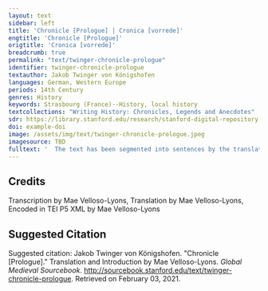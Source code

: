 ```yaml
---
layout: text
sidebar: left
title: 'Chronicle [Prologue] | Cronica [vorrede]'
engtitle: 'Chronicle [Prologue]'
origtitle: 'Cronica [vorrede]'
breadcrumb: true
permalink: "text/twinger-chronicle-prologue"
identifier: twinger-chronicle-prologue
textauthor: Jakob Twinger von Königshofen
languages: German, Western Europe
periods: 14th Century
genres: History
keywords: Strasbourg (France)--History, local history
textcollections: "Writing History: Chronicles, Legends and Anecdotes"
sdr: https://library.stanford.edu/research/stanford-digital-repository 
doi: example-doi 
image: /assets/img/text/twinger-chronicle-prologue.jpeg
imagesource: TBD 
fulltext: '  The text has been segmented into sentences by the translator. hie vohet an die vorrede In diser Cronica Here begins the prologue to this chronicle Man vindet in latine vil cronicken geschriben dz sint bücher von der zit die do sagent von keisern Bebsten un[d] von künigen un[d] ouch von anderen h[e]ren wie ir leben ist gesin und vo[n] etliche[n] geschihte[n] und manhafftigen dingen die vo[n] in oder bÿ iren zite[n] geschehen sint One finds many chronicles written in Latin. They are books about time, which tell of emperors, popes, kings and of other lords too: how their lives were, and some events, and brave things that they did or which happened in their lifetimes. Aber zů t[e]utsche vindet ma[n] sölicher bücher gar wenig wie doch etliche klůge leyen gern lesen von söliche[n] dingen als gelert pfaffen But in German one finds very few such books, although some clever laypeople like to read about such things, just as educated priests do. Ouch hant die l[e]ute me lustes zů lesende von n[e]ueren dingen den[n] von alten un[d] ist doch von den striten Risen und vo[n] den anderen manhafftigen dingen die by n[e]ueren ziten sint geschehen aller min[n]est geschr[iben] Also, people have more desire to read about more recent things than about ancient things and yet hardly anything has been written about the conflicts and voyages and other valiant things which have happened in recent times. Darumb wil ich Jacob vo[n] künigßhofen ein priester zů Straßburg zů t[e]utsche schriben uß der cronicken die Martin[us] und Vincentius gemaht hand und uß andern büchern etliche ding die mich aller fürnemost un[d] lüstelich zů lesende duncke[n] und sunderlich von etlichen namhafftigen dingen die zů Straßb[ur]g od[er] zů Elsäß und in den landen nahe da by sint beschehen un[d] wil ouch zů yedem dinge setzen die zal der Jare von gottes gebürte dz ma[n] wissen und gerechen möge wie lang es sï dz es geschah od[er] aber bÿ welhes keysers oder küniges ziten geschehen sï dan[n] es spricht meister hugo vo[n] florencie dz ein geschehen ding von dem man nutz This is a scribal error: the text should read "nit". gesagen kan in welhem Jor oder by welhes küniges ziten es geschehen sï dz sol man sagen für ein sag mer un[d] nit für ein ware mere Therefore I, Jacob von Königshofen, a priest in Strasbourg, shall put into German - drawing from the chronicles by Martinus and Vincentius as well as from other books - some things which seem to me of greatest importance and delightful to read; I shall especially write about some noteworthy things which have happened in Strasbourg or in Alsace and in the surrounding lands and I shall affix to each thing the number of years from God’s birth i.e. the birth of Christ so that one may know and calculate how long ago it happened, or else in the times of which emperor or king it took place. For Master Hugo of Florence says that if something has happened but one cannot say in which year, or in the lifetime of which king, then one must treat it as an invented story and not as a true account. Ouch han ich zů den dingen die vor gottes gebürt geschehen sint gesetzt so vil jare als es was vor gottes geburt oder aber so vil jare als von Adam wz unz vff die zit als dz selbe ding geschah dz man ouch ein yegliches dinge un[d] materie die in disem bůch geschr[iben] stat dester baß gesůchen un[d] gefinden ku[e]nde Wo se stande dar umb hab ich dz bůch in sechs Capitel dz ist in sehs teil geteilt und wil hie mit kurtzen worte[n] vor begriffen von wz materie yeglich Capitel seit For things which happened before God’s birth i.e. the birth of Christ , I have also given the number of years before God’s birth i.e. the birth of Christ , or else the number of years since Adam, that the thing happened. In order that one may better search and find the location of any thing or any matter that is written about in this book, I have divided it into six chapters, that is, into six parts, and here I shall briefly touch on the matter discussed in each chapter. Und stot by yede[m] Capitel ein zal geschriben mit roter dinte die bezeich[n]et an welhem blatte an disem bůche dz selbe Capitel an vahet And next to each chapter is a number in red ink which indicates the page in the book where that chapter begins. The copyist did not retain this feature of the original: no page numbers are given. dz erste capitel seit wie got die welt an vieng un[d] hymel und erde un[d] alle creatur beschuff von Adam un[d] von andern altvettern wie die Juden gefangen ware[n]t in Egipten lant die Moyses erledigte The first chapter tells how God began the world and made heaven and earth and all the creatures; of Adam and of other ancient ancestors; how the Jews were captured in Egypt and were freed by Moses; Item vo[n] david un[d] von anderen künigen der Juden und der heyden untz an Julium den ersten keiser zů Rome also of David and of other kings of the Jews and of the pagans up to Julius, the first emperor in Rome. under disen dingen wurt ouch geseit von der sint fluße vo[n] Troye un[d] [v]on dem grossen Allexander un[d] von den andern dingen die zů den ziten gewesen sint Among these things, it also discusses the Flood, Troy, Alexander the Great, and other things that happened during those times. Dz ander Capitel seit von den keisern und Römschen künigen die do sint gewesen von gottes geburt unz man zalt tusent dr[e]ihundert un[d] n[e]unzig jar und seit ouch von iren geteten und leben und von anderen dingen die zů iren ziten geschehen sint un[d] vahet diß Capitel an der zal der bletter an The second chapter tells of the emperors and the Roman kings from God’s birth i.e. the birth of Christ until the year 1390 and also tells of their deeds and lives and of other things that happened during their times. This chapter begins on page number No page number given. . Das dritte capitel seit von allen den bebsten die sider gotz geburten gewesen sint und ouch von andern dingen * The third chapter tells of all the popes since the birth of God i.e. the birth of Christ and also of other things. * i.e. the birth of Christ The scribe skipped several lines of the text while copying, which were then added at the bottom of the page and linked with an asterisk. Item by einem yeglichem ding in dem sechsten capitel bet[e]utet die nach genden zahl do bÿ die jare von gottes gebürt die man do zů mal zalt do es geschah und die Rot zal do vor die bet[e]utet ein zal der bletter dis bůchß do die selbe materie gantz geschriben ist und dis Capitel hand hie ein ende For every thing that is reported in the sixth chapter, the number that follows indicates the number of years that one must count from God’s birth i.e. the birth of Christ until the time that it happened; the red number before it indicates a page number in this book where the same material is described in full The final chapter is an alphabetical list of the events described in the chronicle, to help the reader navigate the material. The original text gives a fuller description of how this index is intended to work, which is abbreviated in this manuscript. . And here this chapter ends. *Dz vierde capittel ist vo[n] alle[n] byshöfen zů strosb[ur]g un[d] etwz vo[n] ire[n] getete[n] * The fourth chapter is about all the bishops of Strasbourg and discusses some of their deeds. Dz fu[e]nfte seit vo[n] weme die stat strosb[ur]g un[d] dz la[n]t by de[m] rine sine[n] urspru[n]g het un[d] wie es zů cristen[n] gloube[n] bekert wart un[d] vo[n] strite[n] reyse[n] geschelle[n] un[d] anderu[n]gen un[d] and[er]n nenhaftige[n] dinge[n] die do geshohe[n] sint The fifth says who founded the city of Strasbourg and the land on the Rhine and how it was converted to the Christian faith, and tells of conflicts, voyages, disputes, changes and other noteworthy things that happened there. '
---
```

## Credits
Transcription by Mae Velloso-Lyons, 
Translation by Mae Velloso-Lyons, 
Encoded in TEI P5 XML by Mae Velloso-Lyons
## Suggested Citation
<p>Suggested citation: Jakob Twinger von Königshofen.  "Chronicle [Prologue]." Translation and Introduction by Mae Velloso-Lyons. <em>Global Medieval Sourcebook</em>. <a href="http://sourcebook.stanford.edu/text/twinger-chronicle-prologue">http://sourcebook.stanford.edu/text/twinger-chronicle-prologue</a>. Retrieved on February 03, 2021.</p>